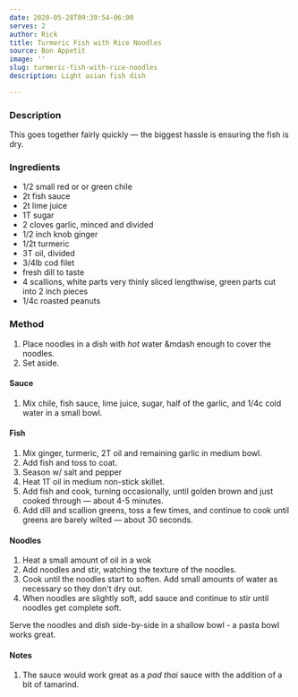 ```yaml
---
date: 2020-05-28T09:39:54-06:00
serves: 2
author: Rick
title: Turmeric Fish with Rice Noodles
source: Bon Appetit
image: ''
slug: turmeric-fish-with-rice-noodles
description: Light asian fish dish

---
```

### Description

This goes together fairly quickly &mdash; the biggest hassle is ensuring the fish is dry.

### Ingredients

* 1/2 small red or or green chile
* 2t fish sauce
* 2t lime juice
* 1T sugar
* 2 cloves garlic, minced and divided
* 1/2 inch knob ginger
* 1/2t turmeric
* 3T oil, divided
* 3/4lb cod filet
* fresh dill to taste
* 4 scallions, white parts very thinly sliced lengthwise, green parts cut into 2 inch pieces
* 1/4c roasted peanuts

### Method

1. Place noodles in a dish with _hot_ water &mdash enough to cover the noodles.
1. Set aside.

#### Sauce

1. Mix chile, fish sauce, lime juice, sugar, half of the garlic, and 1/4c cold water in a small bowl.

#### Fish

1. Mix ginger, turmeric, 2T oil and remaining garlic in medium bowl.
1. Add fish and toss to coat.
1. Season w/ salt and pepper
1. Heat 1T oil in medium non-stick skillet.
1. Add fish and cook, turning occasionally, until golden brown and just cooked through &mdash; about 4-5 minutes.
1. Add dill and scallion greens, toss a few times, and continue to cook until greens are barely wilted &mdash; about 30 seconds.

#### Noodles
1. Heat a small amount of oil in a wok
1. Add noodles and stir, watching the texture of the noodles.
1. Cook until the noodles start to soften. Add small amounts of water as necessary so they don't dry out.
1. When noodles are slightly soft, add sauce and continue to stir until noodles get complete soft.

Serve the noodles and dish side-by-side in a shallow bowl - a pasta bowl works great.


#### Notes

1. The sauce would work great as a _pad thai_ sauce with the addition of a bit of tamarind.
